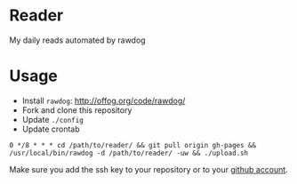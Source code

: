 # Reader
My daily reads automated by rawdog

# Usage

- Install `rawdog`: http://offog.org/code/rawdog/
- Fork and clone this repository
- Update `./config`
- Update crontab

```
0 */8 * * * cd /path/to/reader/ && git pull origin gh-pages && /usr/local/bin/rawdog -d /path/to/reader/ -uw && ./upload.sh
```

Make sure you add the ssh key to your repository or to your [github account](https://help.github.com/articles/adding-a-new-ssh-key-to-your-github-account/).
